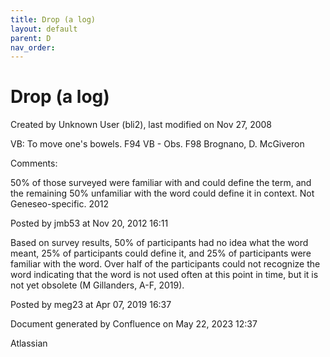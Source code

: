 ```yaml
---
title: Drop (a log)
layout: default
parent: D
nav_order:
---
```


# Drop (a log)

Created by  Unknown User (bli2), last modified on Nov 27, 2008

VB: To move one's bowels. F94 VB - Obs. F98 Brognano, D. McGiveron

Comments:

50% of those surveyed were familiar with and could define the term, and the remaining 50% unfamiliar with the word could define it in context. Not Geneseo-specific. 2012

Posted by jmb53 at Nov 20, 2012 16:11

Based on survey results, 50% of participants had no idea what the word meant, 25% of participants could define it, and 25% of participants were familiar with the word. Over half of the participants could not recognize the word indicating that the word is not used often at this point in time, but it is not yet obsolete (M Gillanders, A-F, 2019).

Posted by meg23 at Apr 07, 2019 16:37

Document generated by Confluence on May 22, 2023 12:37

Atlassian
